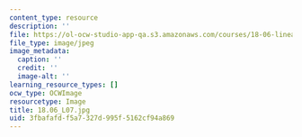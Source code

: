 ```yaml
---
content_type: resource
description: ''
file: https://ol-ocw-studio-app-qa.s3.amazonaws.com/courses/18-06-linear-algebra-spring-2010/3fbafafdf5a7327d995f5162cf94a869_18.06_L07.jpg
file_type: image/jpeg
image_metadata:
  caption: ''
  credit: ''
  image-alt: ''
learning_resource_types: []
ocw_type: OCWImage
resourcetype: Image
title: 18.06_L07.jpg
uid: 3fbafafd-f5a7-327d-995f-5162cf94a869
---
```

